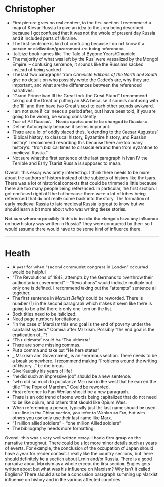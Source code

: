 # Christopher

- First picture gives no real context, to the first section. I recommend a map of Kievan Russia to give an idea to the area being described because I got confused that it was not the whole of present day Russia and it included parts of Ukraine.
- The first sentence is kind of confusing because I do not know if a person or civilization/government are being referenced. 
- Italicize book names like The Tale of Bygone Years/Chronicle. 
- The majority of what was left by the Rus’ were vassalized by the Mongol Empire. – confusing sentence, it sounds like the Russians sacked instead of being sacked.
- The last two paragraphs from _Chronicle Editions of the North and South_ give no details on who possibly wrote the Codex’s are, why they are important, and what are the differences between the referenced narratives.
- “Grand Prince Ivan III the Great took the Great Stand” I recommend taking out the Great or putting an AKA because it sounds confusing with the ‘III’ and then have two Great’s next to each other sounds awkward.
- I am not sure if ‘ca’ needs a period after, but I have been told, if you are going to be wrong, be wrong consistently
- Tsar of All Russias’. – Needs quotes and to be changed to Russians
- Define Autocephaly because it seems important.
- There are a lot of oddly placed the’s, ‘extending to the Caesar Augustus’
- ‘Biblical history, to classical history, Byzantine history, and Russian history’ I recommend rewording this because there are too many history’s. “from biblical times to classical era and then from Byzantine to medieval Russia.”
- Not sure what the first sentence of the last paragraph in Ivan IV the Terrible and Early Tsarist Russia is supposed to mean.

Overall, this essay was pretty interesting. I think there needs to be more about the authors of history instead of the subjects of history like the tsars. There was a lot of historical contexts that could be trimmed a little because there are too many people being referenced. In particular, the first section. I got confused right off the bat because there were a lot of tribes being referenced that do not really come back into the story. The formation of early medieval Russia to late medieval Russia is great to know but we should learn a bit more about who was writing these stories.

Not sure where to possibly fit this is but did the Mongols have any influence on how history was written in Russia? They were conquered by them so I would assume there would have to be some kind of influence there.


---


# Heath

- A year for when “second communist congress in London” occurred would be helpful
- “The Revolutions of 1848, attempts by the Germans to overthrow their authoritarian government” – “Revolutions” would indicate multiple but only one is defined. I recommend taking out the “attempts” sentence all together.
- The first sentence in _Marxist Beliefs_ could be reworded. There is number (1) in the second paragraph which makes it seem like there is going to be a list there is only one item on the list.
- Book titles need to be italicized.
- Need page numbers for citations.
- “In the case of Marxism this end goal is the end of poverty under the capitalist system.” Comma after Marxism. Possibly “the end goal is the eradication of…”?
- “This ultimate” could be “The ultimate”
- There are some missing commas.
- Put a comma and take out “He here states”
- _ Marxism and Government_ is an enormous section. There needs to be a break somewhere. I recommend making “Problems around the writing of history…” be the break.
- Give Kautsky his years of life!
- “he did such an impressive job” should be a new sentence.
- “who did so much to popularize Marxism in the west that he earned the title “The Pope of Marxism.” Could be reworded.
- First reference to Fan Wenlan should be a new paragraph.
- There is an odd trend of some words being capitalized that do not need to be like opium, and others that should like Opium Wars.
- When referencing a person, typically just the last name should be used. Last line in the China section, you refer to Wenlan as Fan, but with others you use only use their last name like Marx.
- “1 million allied soldiers” = “one million Allied soldiers”
- The bibliography needs more formatting.

Overall, this was a very well written essay. I had a firm grasp on the narrative throughout. There could be a lot more minor details such as years of events. For example, the conclusion of the occupation of Japan should have a year for reader context. I really like the country sections, but there should definitely be a section about Lenin and/or Russia. There is a good narrative about Marxism as a whole except the first section. Engles gets written about but what was his influence on Marxism? Why isn’t it called Englism? There should also be a conclusion paragraph summing up Marxist influence on history and in the various affected countries. 
